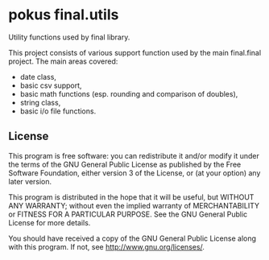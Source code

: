 pokus
final.utils
===========

Utility functions used by final library.

This project consists of various support function used by the main final.final project.
The main areas covered:
- date class,
- basic csv support,
- basic math functions (esp. rounding and comparison of doubles),
- string class,
- basic i/o file functions.

License
-------

This program is free software: you can redistribute it and/or modify
it under the terms of the GNU General Public License as published by
the Free Software Foundation, either version 3 of the License, or
(at your option) any later version.

This program is distributed in the hope that it will be useful,
but WITHOUT ANY WARRANTY; without even the implied warranty of
MERCHANTABILITY or FITNESS FOR A PARTICULAR PURPOSE.  See the
GNU General Public License for more details.

You should have received a copy of the GNU General Public License
along with this program.  If not, see <http://www.gnu.org/licenses/>.
